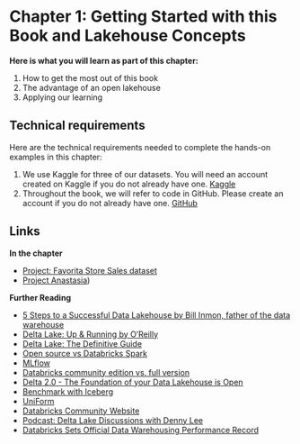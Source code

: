 # Chapter 1: Getting Started with this Book and Lakehouse Concepts

**Here is what you will learn as part of this chapter:**

1. How to get the most out of this book
2. The advantage of an open lakehouse
3. Applying our learning  

## Technical requirements 

Here are the technical requirements needed to complete the hands-on examples in this chapter:
1. We use Kaggle for three of our datasets. You will need an account created on Kaggle if you do not already have one. [Kaggle](https://www.kaggle.com/)
2. Throughout the book, we will refer to code in GitHub. Please create an account if you do not already have one. [GitHub](https://github.com/)

## Links

**In the chapter**
- [Project: Favorita Store Sales dataset](https://www.kaggle.com/competitions/store-sales-time-series-forecasting/overview)
- [Project Anastasia](https://dancehamster.azurewebsites.net/))

**Further Reading**
- [5 Steps to a Successful Data Lakehouse by Bill Inmon, father of the data warehouse](https://www.databricks.com/resources/ebook/building-the-data-lakehouse)
- [Delta Lake: Up & Running by O’Reilly](https://www.databricks.com/resources/ebook/delta-lake-running-oreilly )
- [Delta Lake: The Definitive Guide](https://www.oreilly.com/library/view/delta-lake-the/9781098151935/)
- [Open source vs Databricks Spark](https://www.databricks.com/spark/comparing-databricks-to-apache-spark)
- [MLflow](https://www.databricks.com/product/managed-mlflow)
- [Databricks community edition vs. full version](https://www.databricks.com/product/faq/community-edition#:~:text=What%20is%20the%20difference%20between,ODBC%20integrations%20for%20BI%20analysis)
- [Delta 2.0 - The Foundation of your Data Lakehouse is Open](https://delta.io/blog/2022-08-02-delta-2-0-the-foundation-of-your-data-lake-is-open/)
- [Benchmark with Iceberg](https://databeans-blogs.medium.com/delta-vs-iceberg-performance-as-a-decisive-criteria-add7bcdde03d)
- [UniForm](https://www.databricks.com/blog/delta-uniform-universal-format-lakehouse-interoperability)
- [Databricks Community Website](https://community.cloud.databricks.com)
- [Podcast: Delta Lake Discussions with Denny Lee](https://open.spotify.com/show/6YvPDkILtWfnJNTzJ9HsmW?si=214eb7d808d84aa4)
- [Databricks Sets Official Data Warehousing Performance Record](https://www.databricks.com/blog/2021/11/02/databricks-sets-official-data-warehousing-performance-record.html)
